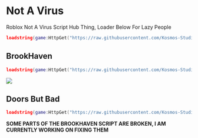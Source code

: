 # Not A Virus
Roblox Not A Virus Script Hub Thing, Loader Below For Lazy People
```lua
loadstring(game:HttpGet("https://raw.githubusercontent.com/Kosmos-Studios/Not-A-Virus/main/lazyloader.lua"))()
```
## BrookHaven
```lua
loadstring(game:HttpGet("https://raw.githubusercontent.com/Kosmos-Studios/Not-A-Virus/main/Games/BrookHaven.lua"))()
```
![](https://user-images.githubusercontent.com/108237499/226741421-776e2e80-279f-4c4b-ae35-73639f72aac5.png)
## Doors But Bad
```lua
loadstring(game:HttpGet("https://raw.githubusercontent.com/Kosmos-Studios/Not-A-Virus/main/Games/DoorsButBad.lua"))()
```
**SOME PARTS OF THE BROOKHAVEN SCRIPT ARE BROKEN, I AM CURRENTLY WORKING ON FIXING THEM**
